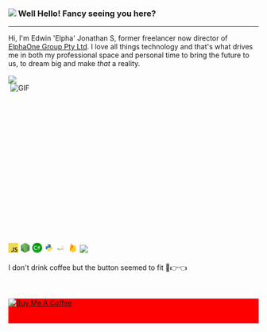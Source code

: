 ### <img src="https://media.giphy.com/media/hvRJCLFzcasrR4ia7z/giphy.gif" width="25px"> Well Hello! Fancy seeing you here?
<hr />

Hi, I'm Edwin 'Elpha' Jonathan S, former freelancer now director of [ElphaOne Group Pty Ltd](https://www.elphaone.com/). I love all things technology and that's what drives me in both my professional space and personal time to bring the future to us, to dream big and make *that* a reality.

<a href="https://github.com/elphax/">
  <img width="400px" align="center" src="https://github-readme-stats.vercel.app/api?username=elphax&show_icons=true&theme=react&count_private=true&hide_border=false&border_radius=35&hide_title=true" />
  <img align="right" alt="GIF" src="https://github.com/abhisheknaiidu/abhisheknaiidu/blob/master/code.gif?raw=true" width="500" height="320" />
</a>

<!--

Here are some ideas to get you started:

- 🔭 I’m currently working on ...
- 🌱 I’m currently learning ...
- 👯 I’m looking to collaborate on ...
- 🤔 I’m looking for help with ...
- 💬 Ask me about ...
- 📫 How to reach me: ...
- 😄 Pronouns: ...
- ⚡ Fun fact: ...

-->
<code><img height="20" src="https://raw.githubusercontent.com/github/explore/80688e429a7d4ef2fca1e82350fe8e3517d3494d/topics/javascript/javascript.png"></code>
<code><img height="20" src="https://raw.githubusercontent.com/github/explore/80688e429a7d4ef2fca1e82350fe8e3517d3494d/topics/nodejs/nodejs.png"></code>
<code><img height="20" src="https://raw.githubusercontent.com/github/explore/80688e429a7d4ef2fca1e82350fe8e3517d3494d/topics/csharp/csharp.png"></code>
<code><img height="20" src="https://raw.githubusercontent.com/github/explore/80688e429a7d4ef2fca1e82350fe8e3517d3494d/topics/python/python.png"></code>
<code><img height="20" src="https://raw.githubusercontent.com/github/explore/80688e429a7d4ef2fca1e82350fe8e3517d3494d/topics/mysql/mysql.png"></code>
<code><img height="20" src="https://raw.githubusercontent.com/github/explore/80688e429a7d4ef2fca1e82350fe8e3517d3494d/topics/firebase/firebase.png"></code>
<code><img height="20" src="https://raw.githubusercontent.com/github/explore/80688e429a7d4ef2fca1e82350fe8e3517d3494d/topics/html5/html5.png"></code>
<br />
<br />
I don't drink coffee but the button seemed to fit 🥺👉👈
<br />
<br />
<br />
<div style="display:block; height:50px; width:100%; background:red">
<a href="https://www.buymeacoffee.com/elpha" target="_blank"><img src="https://cdn.buymeacoffee.com/buttons/v2/default-red.png" alt="Buy Me A Coffee" width="150" ></a>
</div>
